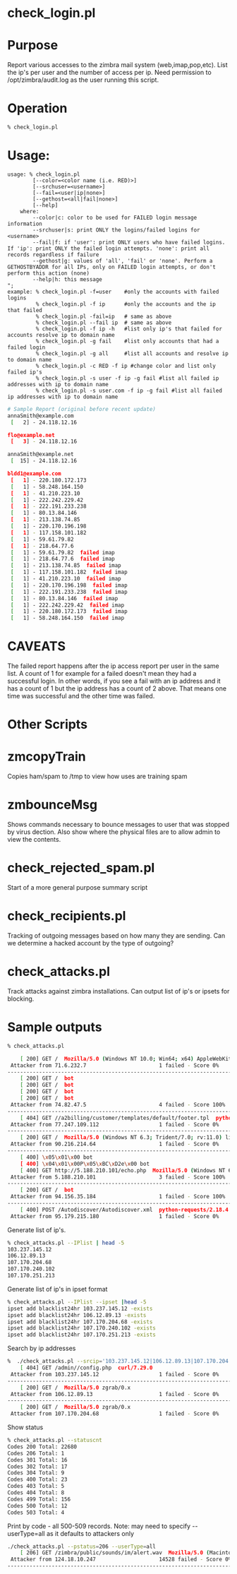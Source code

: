 # check_login.pl

# Purpose
Report various accesses to the zimbra mail system (web,imap,pop,etc). List the ip's per user and the number of access per ip. Need permission to /opt/zimbra/audit.log as the user running this script.

# Operation
```bash
% check_login.pl
```

# Usage:
~~~~
usage: % check_login.pl 
        [--color=<color name (i.e. RED)>]
        [--srchuser=<username>]
        [--fail=<user|ip|none>]
        [--gethost=<all|fail|none>]
        [--help]
    where:
        --color|c: color to be used for FAILED login message information
        --srchuser|s: print ONLY the logins/failed logins for <username>
        --fail|f: if 'user': print ONLY users who have failed logins. If 'ip': print ONLY the failed login attempts. 'none': print all records regardless if failure
        --gethost|g: values of 'all', 'fail' or 'none'. Perform a GETHOSTBYADDR for all IPs, only on FAILED login attempts, or don't perform this action (none)
        --help|h: this message
";
example: % check_login.pl -f=user    #only the accounts with failed logins
         % check_login.pl -f ip      #only the accounts and the ip that failed
         % check_login.pl -fail=ip   # same as above
         % check_login.pl --fail ip  # same as above
         % check_login.pl -f ip -h   #list only ip's that failed for accounts resolve ip to domain name
         % check_login.pl -g fail    #list only accounts that had a failed login
         % check_login.pl -g all     #list all accounts and resolve ip to domain name
         % check_login.pl -c RED -f ip #change color and list only failed ip's     
         % check_login.pl -s user -f ip -g fail #list all failed ip addresses with ip to domain name
         % check_login.pl -s user.com -f ip -g fail #list all failed ip addresses with ip to domain name
~~~~

```bash
# Sample Report (original before recent update)
annaSmith@example.com
 [   2] - 24.118.12.16

flo@example.net
 [   3] - 24.118.12.16

annaSmith@example.net
 [  15] - 24.118.12.16

bldd1@example.com
 [   1] - 220.180.172.173
 [   1] - 58.248.164.150
 [   1] - 41.210.223.10
 [   1] - 222.242.229.42
 [   1] - 222.191.233.238
 [   1] - 80.13.84.146
 [   1] - 213.138.74.85
 [   1] - 220.170.196.198
 [   1] - 117.158.101.182
 [   1] - 59.61.79.82
 [   1] - 218.64.77.6
 [   1] - 59.61.79.82  failed imap 
 [   1] - 218.64.77.6  failed imap 
 [   1] - 213.138.74.85  failed imap 
 [   1] - 117.158.101.182  failed imap 
 [   1] - 41.210.223.10  failed imap 
 [   1] - 220.170.196.198  failed imap 
 [   1] - 222.191.233.238  failed imap 
 [   1] - 80.13.84.146  failed imap 
 [   1] - 222.242.229.42  failed imap 
 [   1] - 220.180.172.173  failed imap 
 [   1] - 58.248.164.150  failed imap 

```
# CAVEATS
The failed report happens after the ip access report per user in the same list. A count of 1 for example for a failed doesn't mean they had a successful login. In other words, if you see a fail with an ip address and it has a count of 1 but the ip address has a count of 2 above. That means one time was successful and the other time was failed.

# Other Scripts

# zmcopyTrain
Copies ham/spam to /tmp to view how uses are training spam

# zmbounceMsg
Shows commands necessary to bounce messages to user that was stopped by virus dection.
Also show where the physical files are to allow admin to view the contents.

# check_rejected_spam.pl
Start of a more general purpose summary script

# check_recipients.pl
Tracking of outgoing messages based on how many they are sending.
Can we determine a hacked account by the type of outgoing? 

# check_attacks.pl
Track attacks against zimbra installations.  Can output list of ip's or ipsets for blocking.

# Sample outputs
```bash
% check_attacks.pl

	[ 200] GET /  Mozilla/5.0 (Windows NT 10.0; Win64; x64) AppleWebKit/537.36 (KHTML, like Gecko) Chrome/57.0.2987.133 Safari/537.36
 Attacker from 71.6.232.7                       1 failed - Score 0% 
------------------------------------------------------------------------------------------------------------
	[ 200] GET /  bot
	[ 200] GET /  bot
	[ 200] GET /  bot
	[ 200] GET /  bot
 Attacker from 74.82.47.5                       4 failed - Score 100% 
------------------------------------------------------------------------------------------------------------
	[ 404] GET //a2billing/customer/templates/default/footer.tpl  python-requests/2.6.0 CPython/2.7.5 Linux/3.10.0-957.10.1.el7.x86_64
 Attacker from 77.247.109.112                   1 failed - Score 0% 
------------------------------------------------------------------------------------------------------------
	[ 200] GET /  Mozilla/5.0 (Windows NT 6.3; Trident/7.0; rv:11.0) like Gecko
 Attacker from 90.216.214.64                    1 failed - Score 0% 
------------------------------------------------------------------------------------------------------------
	[ 400] \x05\x01\x00 bot
	[ 400] \x04\x01\x00P\x05\xBC\xD2e\x00 bot
	[ 400] GET http://5.188.210.101/echo.php  Mozilla/5.0 (Windows NT 6.1) AppleWebKit/537.36 (KHTML, like Gecko) Chrome/70.0.3538.77 Safari/537.36
 Attacker from 5.188.210.101                    3 failed - Score 100% 
------------------------------------------------------------------------------------------------------------
	[ 200] GET /  bot
 Attacker from 94.156.35.184                    1 failed - Score 100% 
------------------------------------------------------------------------------------------------------------
	[ 400] POST /Autodiscover/Autodiscover.xml  python-requests/2.18.4
 Attacker from 95.179.215.180                   1 failed - Score 0% 
```
Generate list of ip's.
```bash
% check_attacks.pl --IPlist | head -5
103.237.145.12
106.12.89.13
107.170.204.68
107.170.240.102
107.170.251.213
```
Generate list of ip's in ipset format
```bash
% check_attacks.pl --IPlist --ipset |head -5
ipset add blacklist24hr 103.237.145.12 -exists
ipset add blacklist24hr 106.12.89.13 -exists
ipset add blacklist24hr 107.170.204.68 -exists
ipset add blacklist24hr 107.170.240.102 -exists
ipset add blacklist24hr 107.170.251.213 -exists
```
Search by ip addresses
```bash
%  ./check_attacks.pl --srcip='103.237.145.12|106.12.89.13|107.170.204.68'
	[ 404] GET /admin//config.php  curl/7.29.0
 Attacker from 103.237.145.12                   1 failed - Score 0% 
------------------------------------------------------------------------------------------------------------
	[ 200] GET /  Mozilla/5.0 zgrab/0.x
 Attacker from 106.12.89.13                     1 failed - Score 0% 
------------------------------------------------------------------------------------------------------------
	[ 200] GET /  Mozilla/5.0 zgrab/0.x
 Attacker from 107.170.204.68                   1 failed - Score 0% 
```
Show status
```bash
% check_attacks.pl --statuscnt
Codes 200 Total: 22680
Codes 206 Total: 1
Codes 301 Total: 16
Codes 302 Total: 17
Codes 304 Total: 9
Codes 400 Total: 23
Codes 403 Total: 5
Codes 404 Total: 8
Codes 499 Total: 156
Codes 500 Total: 12
Codes 503 Total: 4
```
Print by code - all 500-509 records.  Note: may need to specify --userType=all as it defaults to attackers only
```bash
./check_attacks.pl --pstatus=206 --userType=all
	[ 206] GET /zimbra/public/sounds/im/alert.wav  Mozilla/5.0 (Macintosh; Intel Mac OS X 10.14; rv:66.0) Gecko/20100101 Firefox/66.0
 Attacker from 124.18.10.247                    14528 failed - Score 0% 
------------------------------------------------------------------------------------------------------------
```
